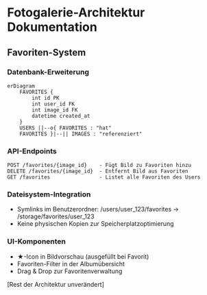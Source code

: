 # Fotogalerie-Architektur Dokumentation

## Favoriten-System

### Datenbank-Erweiterung
```mermaid
erDiagram
    FAVORITES {
        int id PK
        int user_id FK
        int image_id FK
        datetime created_at
    }
    USERS ||--o{ FAVORITES : "hat"
    FAVORITES }|--|| IMAGES : "referenziert"
```

### API-Endpoints
```plaintext
POST /favorites/{image_id}    - Fügt Bild zu Favoriten hinzu
DELETE /favorites/{image_id}  - Entfernt Bild aus Favoriten
GET /favorites                - Listet alle Favoriten des Users
```

### Dateisystem-Integration
- Symlinks im Benutzerordner: /users/user_123/favorites -> /storage/favorites/user_123
- Keine physischen Kopien zur Speicherplatzoptimierung

### UI-Komponenten
- ★-Icon in Bildvorschau (ausgefüllt bei Favorit)
- Favoriten-Filter in der Albumübersicht
- Drag & Drop zur Favoritenverwaltung

[Rest der Architektur unverändert]